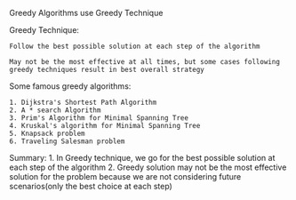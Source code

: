 Greedy Algorithms use Greedy Technique

Greedy Technique:

    Follow the best possible solution at each step of the algorithm

    May not be the most effective at all times, but some cases following greedy techniques result in best overall strategy

Some famous greedy algorithms:

    1. Dijkstra's Shortest Path Algorithm
    2. A * search Algorithm
    3. Prim's Algorithm for Minimal Spanning Tree
    4. Kruskal's algorithm for Minimal Spanning Tree
    5. Knapsack problem
    6. Traveling Salesman problem

Summary:
    1. In Greedy technique, we go for the best possible solution at each step of the algorithm
    2. Greedy solution may not be the most effective solution for the problem because we are not considering future scenarios(only the best choice at each step)


